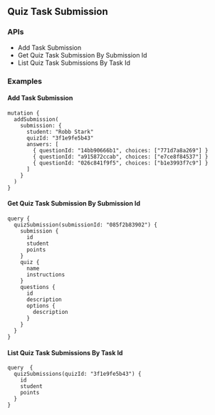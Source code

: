 ## Quiz Task Submission

### APIs

- Add Task Submission
- Get Quiz Task Submission By Submission Id
- List Quiz Task Submissions By Task Id

### Examples

#### Add Task Submission

```
mutation {
  addSubmission(
    submission: {
      student: "Robb Stark"
      quizId: "3f1e9fe5b43"
      answers: [
        { questionId: "14bb90666b1", choices: ["771d7a8a269"] }
        { questionId: "a915872ccab", choices: ["e7ce8f84537"] }
        { questionId: "026c841f9f5", choices: ["b1e3993f7c9"] }
      ]
    }
  )
}
```

#### Get Quiz Task Submission By Submission Id

```
query {
  quizSubmission(submissionId: "085f2b83902") {
    submission {
      id
      student
      points
    }
    quiz {
      name
      instructions
    }
    questions {
      id
      description
      options {
        description
      }
    }
  }
}
```

#### List Quiz Task Submissions By Task Id

```
query  {
  quizSubmissions(quizId: "3f1e9fe5b43") {
    id
    student
    points
  }
}
```
